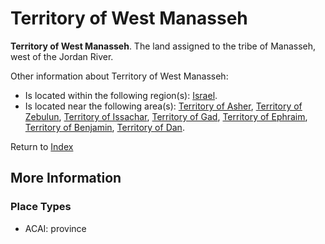 # Territory of West Manasseh
**Territory of West Manasseh**. 
The land assigned to the tribe of Manasseh, west of the Jordan River. 




Other information about Territory of West Manasseh:


* Is located within the following region(s): 
[Israel](Israel.md). 
* Is located near the following area(s): 
[Territory of Asher](TerritoryOfAsher.md), [Territory of Zebulun](TerritoryOfZebulun.md), [Territory of Issachar](TerritoryOfIssachar.md), [Territory of Gad](TerritoryOfGad.md), [Territory of Ephraim](TerritoryOfEphraim.md), [Territory of Benjamin](TerritoryOfBenjamin.md), [Territory of Dan](TerritoryOfDan.md). 








Return to [Index](00-Index.md)

## More Information

### Place Types

* ACAI: province




